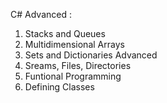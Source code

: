 C# Advanced :
1. Stacks and Queues
2. Multidimensional Arrays 
3. Sets and Dictionaries Advanced
4. Sreams, Files, Directories
5. Funtional Programming
6. Defining Classes
